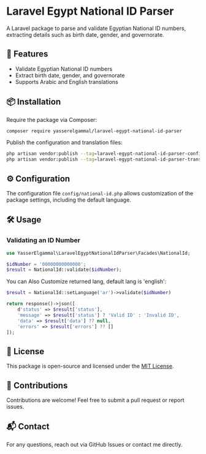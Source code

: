 # Laravel Egypt National ID Parser

A Laravel package to parse and validate Egyptian National ID numbers, extracting details such as birth date, gender, and governorate.

## 📌 Features
- Validate Egyptian National ID numbers
- Extract birth date, gender, and governorate
- Supports Arabic and English translations

## 📦 Installation

Require the package via Composer:

```sh
composer require yasserelgammal/laravel-egypt-national-id-parser
```

Publish the configuration and translation files:

```sh
php artisan vendor:publish --tag=laravel-egypt-national-id-parser-config
php artisan vendor:publish --tag=laravel-egypt-national-id-parser-translations
```

## ⚙️ Configuration

The configuration file `config/national-id.php` allows customization of the package settings, including the default language.

## 🛠 Usage

### Validating an ID Number

```php
use YasserElgammal\LaravelEgyptNationalIdParser\Facades\NationalId;

$idNumber = '00000000000000';
$result = NationalId::validate($idNumber);
```

You can Also Customize returned lang, default lang is 'english':

```php
$result = NationalId::setLanguage('ar')->validate($idNumber)
```

```php
return response()->json([
    d'status' => $result['status'],
    'message' => $result['status'] ? 'Valid ID' : 'Invalid ID',
    'data' => $result['data'] ?? null,
    'errors' => $result['errors'] ?? []
]);
```

## 📝 License
This package is open-source and licensed under the [MIT License](LICENSE.md).

## 🙌 Contributions
Contributions are welcome! Feel free to submit a pull request or report issues.

## 📬 Contact
For any questions, reach out via GitHub Issues or contact me directly.
